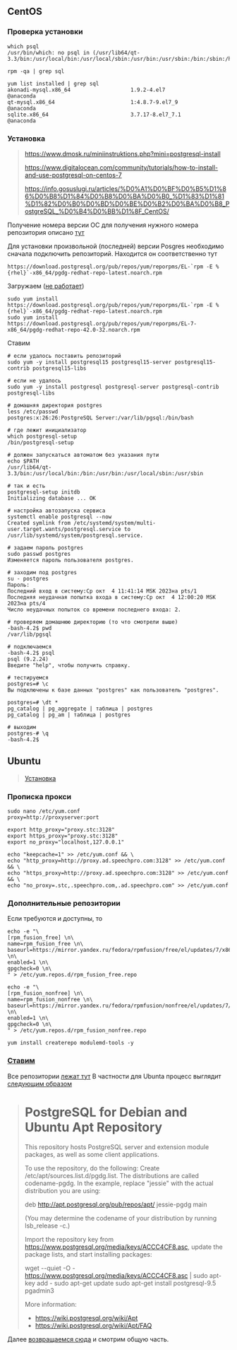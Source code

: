## CentOS
### Проверка установки
```
which psql
/usr/bin/which: no psql in (/usr/lib64/qt-3.3/bin:/usr/local/bin:/usr/local/sbin:/usr/bin:/usr/sbin:/bin:/sbin:/home/admin/.local/bin:/home/admin/bin)

rpm -qa | grep sql

yum list installed | grep sql
akonadi-mysql.x86_64                   1.9.2-4.el7                     @anaconda
qt-mysql.x86_64                        1:4.8.7-9.el7_9                 @anaconda
sqlite.x86_64                          3.7.17-8.el7_7.1                @anaconda
```

### Установка
> https://www.dmosk.ru/miniinstruktions.php?mini=postgresql-install
>
> https://www.digitalocean.com/community/tutorials/how-to-install-and-use-postgresql-on-centos-7
>
> https://info.gosuslugi.ru/articles/%D0%A1%D0%BF%D0%B5%D1%86%D0%B8%D1%84%D0%B8%D0%BA%D0%B0_%D1%83%D1%81%D1%82%D0%B0%D0%BD%D0%BE%D0%B2%D0%BA%D0%B8_PostgreSQL_%D0%B4%D0%BB%D1%8F_CentOS/

Получение номера версии ОС для получения нужного номера репозитория описано [тут](https://unix.stackexchange.com/questions/612054/how-do-i-determine-which-version-of-the-rhel-im-building-on)

Для установки произвольной (последней) версии Posgres необходимо сначала подключить репозиторий.
Находится он соответственно тут
```
https://download.postgresql.org/pub/repos/yum/reporpms/EL-`rpm -E %{rhel}`-x86_64/pgdg-redhat-repo-latest.noarch.rpm
```
Загружаем ([не работает](https://postgrespro.ru/list/thread-id/2529687))
```
sudo yum install https://download.postgresql.org/pub/repos/yum/reporpms/EL-`rpm -E %{rhel}`-x86_64/pgdg-redhat-repo-latest.noarch.rpm
sudo yum install https://download.postgresql.org/pub/repos/yum/reporpms/EL-7-x86_64/pgdg-redhat-repo-42.0-32.noarch.rpm
```
Ставим
```
# если удалось поставить репозиторий
sudo yum -y install postgresql15 postgresql15-server postgresql15-contrib postgresql15-libs

# если не удалось
sudo yum -y install postgresql postgresql-server postgresql-contrib postgresql-libs

# домашняя директория postgres
less /etc/passwd
postgres:x:26:26:PostgreSQL Server:/var/lib/pgsql:/bin/bash

# где лежит инициализатор
which postgresql-setup
/bin/postgresql-setup

# должен запускаться автоматом без указания пути
echo $PATH
/usr/lib64/qt-3.3/bin:/usr/local/bin:/bin:/usr/bin:/usr/local/sbin:/usr/sbin

# так и есть
postgresql-setup initdb
Initializing database ... OK

# настройка автозапуска сервиса
systemctl enable postgresql --now
Created symlink from /etc/systemd/system/multi-user.target.wants/postgresql.service to /usr/lib/systemd/system/postgresql.service.

# задаем пароль postgres
sudo passwd postgres
Изменяется пароль пользователя postgres.

# заходим под postgres
su - postgres
Пароль: 
Последний вход в систему:Ср окт  4 11:41:14 MSK 2023на pts/1
Последняя неудачная попытка входа в систему:Ср окт  4 12:00:20 MSK 2023на pts/4
Число неудачных попыток со времени последнего входа: 2.

# проверяем домашнюю директорию (то что смотрели выше)
-bash-4.2$ pwd
/var/lib/pgsql

# подключаемся
-bash-4.2$ psql
psql (9.2.24)
Введите "help", чтобы получить справку.

# тестируемся
postgres=# \c                                                                                                                                                                          
Вы подключены к базе данных "postgres" как пользователь "postgres".

postgres=# \dt *
pg_catalog | pg_aggregate | таблица | postgres
pg_catalog | pg_am | таблица | postgres

# выходим
postgres-# \q 
-bash-4.2$

```

## Ubuntu
> [Установка](https://lumpics.ru/how-install-ubuntu-on-virtualbox-virtual-machine/)

### Прописка прокси
```
sudo nano /etc/yum.conf
proxy=http://proxyserver:port

export http_proxy="proxy.stc:3128"
export https_proxy="proxy.stc:3128"
export no_proxy="localhost,127.0.0.1"

echo "keepcache=1" >> /etc/yum.conf && \
echo "http_proxy=http://proxy.ad.speechpro.com:3128" >> /etc/yum.conf && \
echo "https_proxy=http://proxy.ad.speechpro.com:3128" >> /etc/yum.conf && \
echo "no_proxy=.stc,.speechpro.com,.ad.speechpro.com" >> /etc/yum.conf
```
### Дополнительные репозитории
Если требуются и доступны, то
```
echo -e "\
[rpm_fusion_free] \n\
name=rpm_fusion_free \n\
baseurl=https://mirror.yandex.ru/fedora/rpmfusion/free/el/updates/7/x86_64/ \n\
enabled=1 \n\
gpgcheck=0 \n\
" > /etc/yum.repos.d/rpm_fusion_free.repo

echo -e "\
[rpm_fusion_nonfree] \n\
name=rpm_fusion_nonfree \n\
baseurl=https://mirror.yandex.ru/fedora/rpmfusion/nonfree/el/updates/7/x86_64/ \n\
enabled=1 \n\
gpgcheck=0 \n\
" > /etc/yum.repos.d/rpm_fusion_nonfree.repo

yum install createrepo modulemd-tools -y
```

### [Ставим](https://github.com/AV-ghub/PostgreSQL-Cloud-Solutions/blob/main/Practice/OTUS/PGCS/lesson_006%20patroni.md#%D1%81%D1%82%D0%B0%D0%B2%D0%B8%D0%BC)
Все репозитории [лежат тут](https://download.postgresql.org/pub/repos)
В частности для Ubunta процесс выглядит [следующим образом](https://download.postgresql.org/pub/repos/apt/README)
> PostgreSQL for Debian and Ubuntu Apt Repository
> ===============================================
>
> This repository hosts PostgreSQL server and extension module packages, as well
> as some client applications.
>
> To use the repository, do the following:
> Create /etc/apt/sources.list.d/pgdg.list. The distributions are called
> codename-pgdg. In the example, replace "jessie" with the actual distribution
> you are using:
>
>   deb http://apt.postgresql.org/pub/repos/apt/ jessie-pgdg main
>
> (You may determine the codename of your distribution by running lsb_release -c.)
>
> Import the repository key from https://www.postgresql.org/media/keys/ACCC4CF8.asc,
> update the package lists, and start installing packages:
>
>   wget --quiet -O - https://www.postgresql.org/media/keys/ACCC4CF8.asc | sudo apt-key add -
>   sudo apt-get update
>   sudo apt-get install postgresql-9.5 pgadmin3
>
> More information:
> * https://wiki.postgresql.org/wiki/Apt
> * https://wiki.postgresql.org/wiki/Apt/FAQ

Далее [возвращаемся сюда](https://github.com/AV-ghub/PostgreSQL-Cloud-Solutions/blob/main/PostgreSQL/Admin/001%20Installation.md#%D1%83%D1%81%D1%82%D0%B0%D0%BD%D0%BE%D0%B2%D0%BA%D0%B0) и смотрим общую часть.







